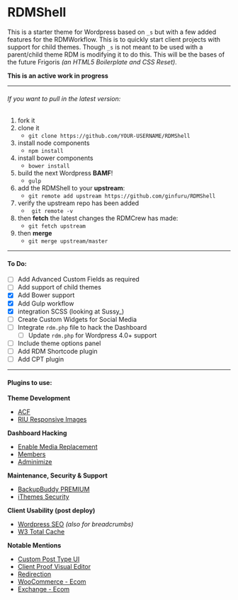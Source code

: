 RDMShell
============

This is a starter theme for Wordpress based on `_s` but with a few added features for the RDMWorkflow. This is to quickly start client projects with support for child themes. Though `_s` is not meant to be used with a parent/child theme RDM is modifying it to do this. This will be the bases of the future Frigoris _(an HTML5 Boilerplate and CSS Reset)_.

<strong>This is an active work in progress</strong>

---

###### If you want to pull in the latest version:

1. fork it
2. clone it
	* `git clone https://github.com/YOUR-USERNAME/RDMShell`
3. install node components
	* `npm install`
4. install bower components
	* `bower install`
5. build the next Wordpress __BAMF__!
	* `gulp`
6. add the RDMShell to your __upstream__:
	* `git remote add upstream https://github.com/ginfuru/RDMShell`
7. verify the upstream repo has been added
	* ` git remote -v`
8. then __fetch__ the latest changes the RDMCrew has made:
	* `git fetch upstream`
9. then __merge__
	* `git merge upstream/master`

---

#### To Do:
- [ ] Add Advanced Custom Fields as required
- [ ] Add support of child themes
- [x] Add Bower support
- [x] Add Gulp workflow
- [x] integration SCSS (looking at Sussy_)
- [ ] Create Custom Widgets for Social Media
- [ ] Integrate `rdm.php` file to hack the Dashboard
	- [ ] Update `rdm.php` for Wordpress 4.0+ support
- [ ] Include theme options panel
- [ ] Add RDM Shortcode plugin
- [ ] Add CPT plugin

---

#### Plugins to use:

__Theme Development__

* [ACF](http://www.advancedcustomfields.com/)
* [RIU Responsive Images](http://wordpress.org/plugins/riu-responsive-image-uploader/screenshots/)

__Dashboard Hacking__

* [Enable Media Replacement](http://wordpress.org/plugins/enable-media-replace/)
* [Members](https://wordpress.org/plugins/members/)
* [Adminimize](https://wordpress.org/plugins/adminimize/)

__Maintenance, Security & Support__

* [BackupBuddy PREMIUM](http://ithemes.com/purchase/backupbuddy/)
* [iThemes Security](http://ithemes.com/security/)

__Client Usability (post deploy)__

* [Wordpress SEO](http://wordpress.org/plugins/wordpress-seo/) _(also for breadcrumbs)_
* [W3 Total Cache](http://wordpress.org/plugins/w3-total-cache/)

__Notable Mentions__

* [Custom Post Type UI](http://wordpress.org/plugins/custom-post-type-ui/)
* [Client Proof Visual Editor](http://wordpress.org/plugins/client-proof-visual-editor/)
* [Redirection](http://wordpress.org/plugins/redirection/)
* [WooCommerce - Ecom](http://www.woothemes.com/woocommerce/)
* [Exchange - Ecom](http://ithemes.com/exchange/)

